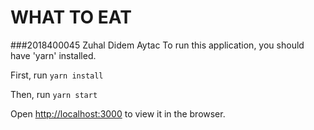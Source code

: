 # WHAT TO EAT

###2018400045 Zuhal Didem Aytac
To run this application, you should have 'yarn' installed.

First, run ```yarn install```

Then, run ```yarn start```

Open [http://localhost:3000](http://localhost:3000) to view it in the browser.
